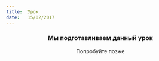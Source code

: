 ```yaml
---
title:  Урок
date:   15/02/2017
---
```


### <center>Мы подготавливаем данный урок</center>
<center>Попробуйте позже</center>